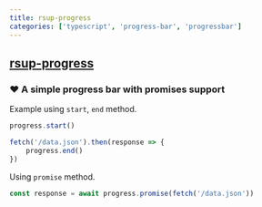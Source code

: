 ```yaml
---
title: rsup-progress
categories: ['typescript', 'progress-bar', 'progressbar']
---
```

## [rsup-progress](https://github.com/skt-t1-byungi/rsup-progress)

### ❤️ A simple progress bar with promises support

Example using `start`, `end` method.
```js
progress.start()

fetch('/data.json').then(response => {
    progress.end()
})
```

Using `promise` method.
```js
const response = await progress.promise(fetch('/data.json'))
```
